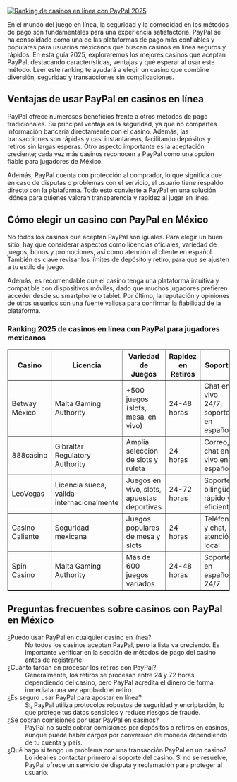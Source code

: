[![Ranking de casinos en línea con PayPal 2025](https://123-caf.pages.dev/gitsignup.png)](https://vrmoo.ru/Bt82HjjY)

<p>En el mundo del juego en línea, la seguridad y la comodidad en los métodos de pago son fundamentales para una experiencia satisfactoria. PayPal se ha consolidado como una de las plataformas de pago más confiables y populares para usuarios mexicanos que buscan casinos en línea seguros y rápidos. En esta guía 2025, exploraremos los mejores casinos que aceptan PayPal, destacando características, ventajas y qué esperar al usar este método. Leer este ranking te ayudará a elegir un casino que combine diversión, seguridad y transacciones sin complicaciones.</p>  <h2>Ventajas de usar PayPal en casinos en línea</h2> <p>PayPal ofrece numerosos beneficios frente a otros métodos de pago tradicionales. Su principal ventaja es la seguridad, ya que no compartes información bancaria directamente con el casino. Además, las transacciones son rápidas y casi instantáneas, facilitando depósitos y retiros sin largas esperas. Otro aspecto importante es la aceptación creciente; cada vez más casinos reconocen a PayPal como una opción fiable para jugadores de México.</p>  <p>Además, PayPal cuenta con protección al comprador, lo que significa que en caso de disputas o problemas con el servicio, el usuario tiene respaldo directo con la plataforma. Todo esto convierte a PayPal en una solución idónea para quienes valoran transparencia y rapidez al jugar en línea.</p>  <h2>Cómo elegir un casino con PayPal en México</h2> <p>No todos los casinos que aceptan PayPal son iguales. Para elegir un buen sitio, hay que considerar aspectos como licencias oficiales, variedad de juegos, bonos y promociones, así como atención al cliente en español. También es clave revisar los límites de depósito y retiro, para que se ajusten a tu estilo de juego.</p> <p>Además, es recomendable que el casino tenga una plataforma intuitiva y compatible con dispositivos móviles, dado que muchos jugadores prefieren acceder desde su smartphone o tablet. Por último, la reputación y opiniones de otros usuarios son una fuente valiosa para confirmar la fiabilidad de la plataforma.</p>  <h3>Ranking 2025 de casinos en línea con PayPal para jugadores mexicanos</h3> <table border="1" cellpadding="8" cellspacing="0">   <thead>     <tr>       <th>Casino</th>       <th>Licencia</th>       <th>Variedad de Juegos</th>       <th>Rapidez en Retiros</th>       <th>Soporte</th>     </tr>   </thead>   <tbody>     <tr>       <td>Betway México</td>       <td>Malta Gaming Authority</td>       <td>+500 juegos (slots, mesa, en vivo)</td>       <td>24-48 horas</td>       <td>Chat en vivo 24/7, soporte en español</td>     </tr>     <tr>       <td>888casino</td>       <td>Gibraltar Regulatory Authority</td>       <td>Amplia selección de slots y ruleta</td>       <td>24 horas</td>       <td>Correo, chat en vivo en español</td>     </tr>     <tr>       <td>LeoVegas</td>       <td>Licencia sueca, válida internacionalmente</td>       <td>Juegos en vivo, slots, apuestas deportivas</td>       <td>24-72 horas</td>       <td>Soporte bilingüe, rápido y eficiente</td>     </tr>     <tr>       <td>Casino Caliente</td>       <td>Seguridad mexicana</td>       <td>Juegos populares de mesa y slots</td>       <td>24 horas</td>       <td>Teléfono y chat, atención local</td>     </tr>     <tr>       <td>Spin Casino</td>       <td>Malta Gaming Authority</td>       <td>Más de 600 juegos variados</td>       <td>24-48 horas</td>       <td>Soporte en español 24/7</td>     </tr>   </tbody> </table>  <h2>Preguntas frecuentes sobre casinos con PayPal en México</h2>  <dl>   <dt>¿Puedo usar PayPal en cualquier casino en línea?</dt>   <dd>No todos los casinos aceptan PayPal, pero la lista va creciendo. Es importante verificar en la sección de métodos de pago del casino antes de registrarte.</dd>    <dt>¿Cuánto tardan en procesar los retiros con PayPal?</dt>   <dd>Generalmente, los retiros se procesan entre 24 y 72 horas dependiendo del casino, pero PayPal acredita el dinero de forma inmediata una vez aprobado el retiro.</dd>    <dt>¿Es seguro usar PayPal para apostar en línea?</dt>   <dd>Sí, PayPal utiliza protocolos robustos de seguridad y encriptación, lo que protege tus datos sensibles y reduce riesgos de fraude.</dd>    <dt>¿Se cobran comisiones por usar PayPal en casinos?</dt>   <dd>PayPal no suele cobrar comisiones por depósitos o retiros en casinos, aunque puede haber cargos por conversión de moneda dependiendo de tu cuenta y país.</dd>    <dt>¿Qué hago si tengo un problema con una transacción PayPal en un casino?</dt>   <dd>Lo ideal es contactar primero al soporte del casino. Si no se resuelve, PayPal ofrece un servicio de disputa y reclamación para proteger al usuario.</dd> </dl>